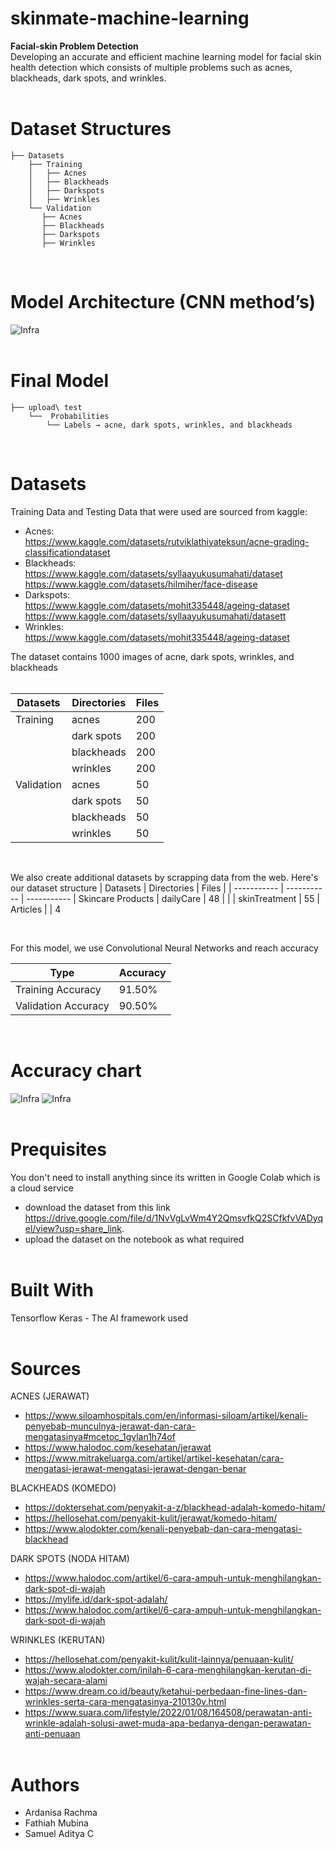 # skinmate-machine-learning
**Facial-skin Problem Detection** <br>
Developing an accurate and efficient machine learning model for facial skin health detection which consists of multiple problems such as acnes, blackheads, dark spots, and wrinkles. <br><br>

# Dataset Structures

    ├── Datasets
        ├── Training
        │   ├── Acnes
        │   ├── Blackheads
        │   ├── Darkspots
        │   ├── Wrinkles
        └── Validation
           ├── Acnes
           ├── Blackheads
           ├── Darkspots
           ├── Wrinkles

<br>

# Model Architecture (CNN method’s)
![Infra](https://i.imgur.com/8uvlK6p.jpg)
<br><br>

# Final Model
    ├── upload\ test
        └──  Probabilities
            └── Labels → acne, dark spots, wrinkles, and blackheads
<br>

# Datasets
Training Data and Testing Data that were used are sourced from kaggle: <br>
- Acnes:<br>
https://www.kaggle.com/datasets/rutviklathiyateksun/acne-grading-classificationdataset
- Blackheads:<br>
https://www.kaggle.com/datasets/syllaayukusumahati/dataset <Br>
https://www.kaggle.com/datasets/hilmiher/face-disease
- Darkspots:<br>
https://www.kaggle.com/datasets/mohit335448/ageing-dataset<br>
https://www.kaggle.com/datasets/syllaayukusumahati/datasett
- Wrinkles: <br>
https://www.kaggle.com/datasets/mohit335448/ageing-dataset <br>

The dataset contains 1000 images of acne, dark spots, wrinkles, and blackheads <br><br>

| Datasets | Directories | Files |
| ----------- | ----------- | ----------- |
| Training | acnes | 200 |
|  | dark spots | 200 |
|  | blackheads | 200 |
|  | wrinkles | 200 |
| Validation | acnes | 50 |
| | dark spots | 50 |
| | blackheads | 50 |
| | wrinkles | 50 |

<br>

We also create additional datasets by scrapping data from the web. Here's our dataset structure
| Datasets | Directories | Files |
| ----------- | ----------- | ----------- |
Skincare Products | dailyCare | 48 |
| | skinTreatment | 55 |
Articles |  | 4

<br>

For this model, we use Convolutional Neural Networks and reach accuracy <br>

| Type | Accuracy |
| ----------- | ----------- |
| Training Accuracy | 91.50% |
| Validation Accuracy | 90.50% |

<br>

# Accuracy chart
![Infra](https://i.imgur.com/6GuDe2Z.jpg)
![Infra](https://i.imgur.com/WuZA4wE.jpg)
<br><br>

# Prequisites
You don't need to install anything since its written in Google Colab which is a cloud service
- download the dataset from this link https://drive.google.com/file/d/1NvVgLvWm4Y2QmsvfkQ2SCfkfvVADyqel/view?usp=share_link.
- upload the dataset on the notebook as what required
<br><br>

# Built With
Tensorflow Keras - The AI framework used <br><br>

# Sources
ACNES (JERAWAT)
- https://www.siloamhospitals.com/en/informasi-siloam/artikel/kenali-penyebab-munculnya-jerawat-dan-cara-mengatasinya#mcetoc_1gvlan1h74of
- https://www.halodoc.com/kesehatan/jerawat
- https://www.mitrakeluarga.com/artikel/artikel-kesehatan/cara-mengatasi-jerawat-mengatasi-jerawat-dengan-benar 

BLACKHEADS (KOMEDO)
- https://doktersehat.com/penyakit-a-z/blackhead-adalah-komedo-hitam/
- https://hellosehat.com/penyakit-kulit/jerawat/komedo-hitam/
- https://www.alodokter.com/kenali-penyebab-dan-cara-mengatasi-blackhead 

DARK SPOTS (NODA HITAM)
- https://www.halodoc.com/artikel/6-cara-ampuh-untuk-menghilangkan-dark-spot-di-wajah
- https://mylife.id/dark-spot-adalah/
- https://www.halodoc.com/artikel/6-cara-ampuh-untuk-menghilangkan-dark-spot-di-wajah 

WRINKLES (KERUTAN)
- https://hellosehat.com/penyakit-kulit/kulit-lainnya/penuaan-kulit/
- https://www.alodokter.com/inilah-6-cara-menghilangkan-kerutan-di-wajah-secara-alami
- https://www.dream.co.id/beauty/ketahui-perbedaan-fine-lines-dan-wrinkles-serta-cara-mengatasinya-210130v.html
- https://www.suara.com/lifestyle/2022/01/08/164508/perawatan-anti-wrinkle-adalah-solusi-awet-muda-apa-bedanya-dengan-perawatan-anti-penuaan
<br><br>

# Authors
- Ardanisa Rachma
- Fathiah Mubina
- Samuel Aditya C
